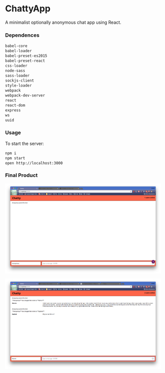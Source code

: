 ChattyApp
=====================

A minimalist optionally anonymous chat app using React.  

### Dependences

```
babel-core
babel-loader
babel-preset-es2015
babel-preset-react
css-loader
node-sass
sass-loader
sockjs-client
style-loader
webpack
webpack-dev-server
react
react-dom
express
ws
uuid
```

### Usage

To start the server:

```
npm i
npm start
open http://localhost:3000
```

### Final Product

!["App on load"](https://github.com/tikagan/chattyApp/blob/master/docs/on-load.png?raw=true)

!["With multiple users"](https://github.com/tikagan/chattyApp/blob/master/docs/with-multiple-users.png?raw=true)
